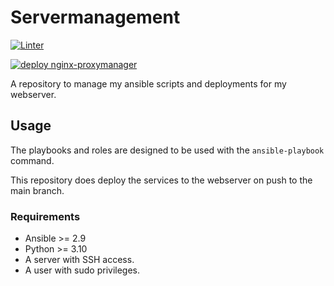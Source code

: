 # Servermanagement

[![Linter](https://github.com/b1tray3r/servermanagement/actions/workflows/linter.yaml/badge.svg)](https://github.com/b1tray3r/servermanagement/actions/workflows/linter.yaml)

[![deploy nginx-proxymanager](https://github.com/b1tray3r/servermanagement/actions/workflows/deploy-nginx-proxymanager.yaml/badge.svg)](https://github.com/b1tray3r/servermanagement/actions/workflows/deploy-nginx-proxymanager.yaml)

A repository to manage my ansible scripts and deployments for my webserver.

## Usage

The playbooks and roles are designed to be used with the `ansible-playbook` command.

This repository does deploy the services to the webserver on push to the main branch.

### Requirements

- Ansible >= 2.9
- Python >= 3.10
- A server with SSH access.
- A user with sudo privileges.
